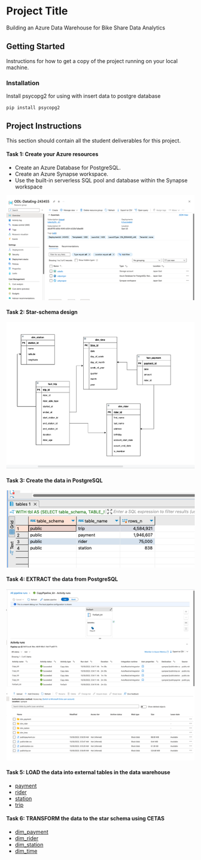# Project Title
Building an Azure Data Warehouse for Bike Share Data Analytics
## Getting Started

Instructions for how to get a copy of the project running on your local machine.

### Installation


Install psycopg2 for using with insert data to postgre database
```
pip install psycopg2
```

## Project Instructions

This section should contain all the student deliverables for this project.

#### Task 1: Create your Azure resources
- Create an Azure Database for PostgreSQL.
- Create an Azure Synapse workspace.
- Use the built-in serverless SQL pool and database within the Synapse workspace

![Create_azure_resource](evidence/01_create_azure_resourse.png)

#### Task 2: Star-schema design

![Table design](evidence/02_start_schema_design.png)

#### Task 3: Create the data in PostgreSQL

![Alt text](evidence/03_postgres_data.png)

#### Task 4: EXTRACT the data from PostgreSQL
![Alt text](evidence/image.png)
![Alt text](evidence/image-1.png)

#### Task 5: LOAD the data into external tables in the data warehouse

- [payment](./load/load_payment.sql)
- [rider](./load/load_rider.sql)
- [station](./load/load_station.sql)
- [trip](./load/load_trip.sql)

#### Task 6: TRANSFORM the data to the star schema using CETAS
- [dim_payment](./create_star/dim_payment.sql)
- [dim_rider](./create_star/dim_rider.sql)
- [dim_station](./create_star/dim_station.sql)
- [dim_time](./create_star/dim_time.sql)